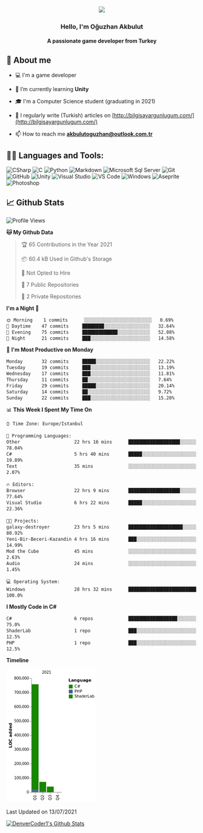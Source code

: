 <h3 align="center"><img width="30%" src="https://i.ibb.co/X8Kzg5W/playing-music-bro.png"></h3>

<h3 align="center">Hello, I'm Oğuzhan Akbulut</h3>
<h4 align="center">A passionate game developer from Turkey</h3>

## 📖 About me

- :computer: I'm a game developer

- 🌱 I’m currently learning **Unity**

- 🎓 I'm a Computer Science student (graduating in 2021)

- 📝 I regularly write (Turkish) articles on [http://bilgisayargunlugum.com/](http://bilgisayargunlugum.com/)

- 📫 How to reach me **akbulutoguzhan@outlook.com.tr**


## 👨‍💻 Languages and Tools:

![CSharp](https://img.shields.io/badge/-C%20Sharp-239120?logo=C-sharp&style=flat-square)
![C](http://img.shields.io/badge/-C-A8B9CC?style=flat-square&logo=c&logoColor=ffffff)
![Python](http://img.shields.io/badge/-Python-3776AB?style=flat-square&logo=python&logoColor=ffffff)
![Markdown](https://img.shields.io/badge/-Markdown-000000?style=flat-square&logo=markdown)
![Microsoft Sql Server](https://img.shields.io/badge/-Sql%20Server-CC2927?style=flat-square&logo=microsoft-sql-server&logoColor=ffffff)
![Git](https://img.shields.io/badge/-Git-%23F05032?style=flat-square&logo=git&logoColor=%23ffffff)
![GitHub](https://img.shields.io/badge/-GitHub-181717?style=flat-square&logo=github)
![Unity](https://img.shields.io/badge/-Unity-000000?logo=Unity&style=flat-square)
![Visual Studio](https://img.shields.io/badge/-Visual%20Studio-5C2D91?logo=Visual-Studio&style=flat-square)
![VS Code](http://img.shields.io/badge/-VS%20Code-007ACC?style=flat-square&logo=visual-studio-code&logoColor=ffffff)
![Windows](http://img.shields.io/badge/-Windows-0078D6?style=flat-square&logo=windows&logoColor=ffffff)
![Aseprite](https://img.shields.io/badge/-Aseprite-7D929E?logo=Aseprite&style=flat-square&logoColor=ffffff)
![Photoshop](https://img.shields.io/badge/-Photoshop-31A8FF?logo=Adobe-Photoshop&style=flat-square&logoColor=ffffff)

## 📈 Github Stats

<!--START_SECTION:waka-->
![Profile Views](http://img.shields.io/badge/Profile%20Views-1-blue)

**🐱 My Github Data** 

> 🏆 65 Contributions in the Year 2021
 > 
> 📦 60.4 kB Used in Github's Storage 
 > 
> 🚫 Not Opted to Hire
 > 
> 📜 7 Public Repositories 
 > 
> 🔑 2 Private Repositories  
 > 
**I'm a Night 🦉** 

```text
🌞 Morning    1 commits      ░░░░░░░░░░░░░░░░░░░░░░░░░   0.69% 
🌆 Daytime    47 commits     ████████░░░░░░░░░░░░░░░░░   32.64% 
🌃 Evening    75 commits     █████████████░░░░░░░░░░░░   52.08% 
🌙 Night      21 commits     ███░░░░░░░░░░░░░░░░░░░░░░   14.58%

```
📅 **I'm Most Productive on Monday** 

```text
Monday       32 commits     █████░░░░░░░░░░░░░░░░░░░░   22.22% 
Tuesday      19 commits     ███░░░░░░░░░░░░░░░░░░░░░░   13.19% 
Wednesday    17 commits     ███░░░░░░░░░░░░░░░░░░░░░░   11.81% 
Thursday     11 commits     ██░░░░░░░░░░░░░░░░░░░░░░░   7.64% 
Friday       29 commits     █████░░░░░░░░░░░░░░░░░░░░   20.14% 
Saturday     14 commits     ██░░░░░░░░░░░░░░░░░░░░░░░   9.72% 
Sunday       22 commits     ███░░░░░░░░░░░░░░░░░░░░░░   15.28%

```


📊 **This Week I Spent My Time On** 

```text
⌚︎ Time Zone: Europe/Istanbul

💬 Programming Languages: 
Other                    22 hrs 16 mins      ███████████████████░░░░░░   78.04% 
C#                       5 hrs 40 mins       █████░░░░░░░░░░░░░░░░░░░░   19.89% 
Text                     35 mins             ░░░░░░░░░░░░░░░░░░░░░░░░░   2.07%

🔥 Editors: 
Browser                  22 hrs 9 mins       ███████████████████░░░░░░   77.64% 
Visual Studio            6 hrs 22 mins       █████░░░░░░░░░░░░░░░░░░░░   22.36%

🐱‍💻 Projects: 
galaxy-destroyer         23 hrs 5 mins       ████████████████████░░░░░   80.92% 
Yeni-Bir-Beceri-Kazandin 4 hrs 16 mins       ███░░░░░░░░░░░░░░░░░░░░░░   14.99% 
Mod the Cube             45 mins             ░░░░░░░░░░░░░░░░░░░░░░░░░   2.63% 
Audio                    24 mins             ░░░░░░░░░░░░░░░░░░░░░░░░░   1.45%

💻 Operating System: 
Windows                  28 hrs 32 mins      █████████████████████████   100.0%

```

**I Mostly Code in C#** 

```text
C#                       6 repos             ██████████████████░░░░░░░   75.0% 
ShaderLab                1 repo              ███░░░░░░░░░░░░░░░░░░░░░░   12.5% 
PHP                      1 repo              ███░░░░░░░░░░░░░░░░░░░░░░   12.5%

```


**Timeline**

![Chart not found](https://raw.githubusercontent.com/akbulutoguzhan/akbulutoguzhan/main/charts/bar_graph.png) 


 Last Updated on 13/07/2021
<!--END_SECTION:waka-->

<!-- https://github.com/anuraghazra/github-readme-stats -->
<a href="https://github.com/anuraghazra/github-readme-stats"><img alt="DenverCoder1's Github Stats" src="https://github-readme-stats.vercel.app/api?username=akbulutoguzhan&show_icons=true&count_private=true&hide=" /></a>
<!--START_SECTION:activity-->


